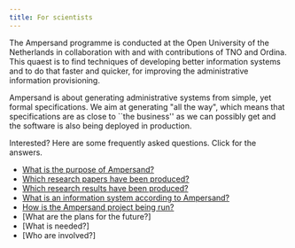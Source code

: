 ```yaml
---
title: For scientists
---
```

The Ampersand programme is conducted at the Open University of the Netherlands in collaboration with and with contributions of TNO and Ordina.
This quaest is to find techniques of developing better information systems and to do that faster and quicker, for improving the administrative information provisioning.

Ampersand is about generating administrative systems from simple, yet formal specifications.
We aim at generating "all the way", which means that specifications are as close to ``the business'' as we can possibly get and the software is also being deployed in production.

Interested? Here are some frequently asked questions. Click for the answers.
* [What is the purpose of Ampersand?](./1-interested-visitor.md#whyAmpersand)
* [Which research papers have been produced?](/ampersand/research#Publications)
* [Which research results have been produced?](/ampersand/research#Results)
* [What is an information system according to Ampersand?](/ampersand/conceptual/theory.md)
* [How is the Ampersand project being run?](/ampersand/governance/)
* [What are the plans for the future?]
* [What is needed?]
* [Who are involved?]
